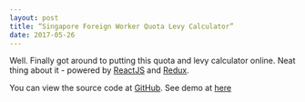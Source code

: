 ```yaml
---
layout: post
title: “Singapore Foreign Worker Quota Levy Calculator”
date: 2017-05-26
---
```


Well. Finally got around to putting this quota and levy calculator online. 
Neat thing about it - powered by [ReactJS](https://facebook.github.io/react/) and [Redux](http://redux.js.org/). 

You can view the source code at [GitHub](https://github.com/james-yong/singapore-foreign-worker-quota-levy).
See demo at [here](/demo/singapore-foreign-worker-quota-levy.html)
